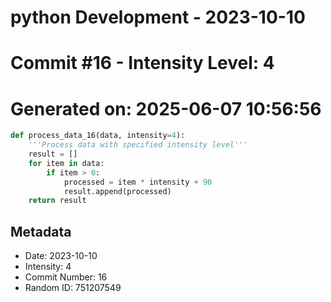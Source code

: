 ﻿# python Development - 2023-10-10
# Commit #16 - Intensity Level: 4
# Generated on: 2025-06-07 10:56:56
```python
def process_data_16(data, intensity=4):
    '''Process data with specified intensity level'''
    result = []
    for item in data:
        if item > 0:
            processed = item * intensity + 90
            result.append(processed)
    return result
```
## Metadata
- Date: 2023-10-10
- Intensity: 4
- Commit Number: 16
- Random ID: 751207549
